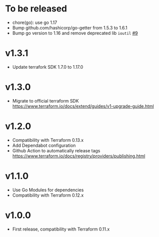 # To be released

* chore(go): use go 1.17
* Bump github.com/hashicorp/go-getter from 1.5.3 to 1.6.1
* Bump go version to 1.16 and remove deprecated lib `ioutil` [#9](https://github.com/Scalingo/terraform-provider-encrypted/pull/9)

# v1.3.1

* Update terrafork SDK 1.7.0 to 1.17.0

# v1.3.0

* Migrate to official terraform SDK
  https://www.terraform.io/docs/extend/guides/v1-upgrade-guide.html

# v1.2.0

* Compatibility with Terraform 0.13.x
* Add Dependabot configuration
* Github Action to automatically release tags
  https://www.terraform.io/docs/registry/providers/publishing.html

# v1.1.0

* Use Go Modules for dependencies
* Compatibility with Terraform 0.12.x

# v1.0.0

* First release, compatibility with Terraform 0.11.x
